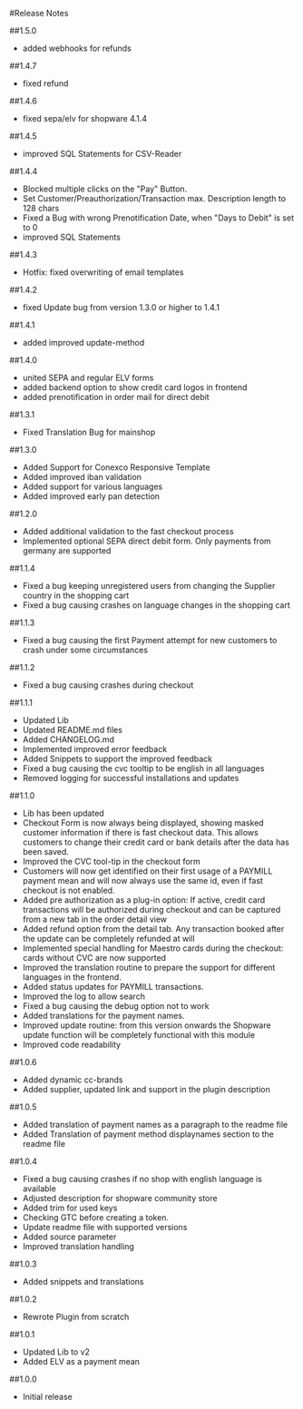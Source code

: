 #Release Notes

##1.5.0
 - added webhooks for refunds

##1.4.7
 - fixed refund

##1.4.6
 - fixed sepa/elv for shopware 4.1.4

##1.4.5
 - improved SQL Statements for CSV-Reader

##1.4.4
 - Blocked multiple clicks on the "Pay" Button.
 - Set Customer/Preauthorization/Transaction max. Description length to 128 chars
 - Fixed a Bug with wrong Prenotification Date, when "Days to Debit" is set to 0
 - improved SQL Statements

##1.4.3
 - Hotfix: fixed overwriting of email templates

##1.4.2
 - fixed Update bug from version 1.3.0 or higher to 1.4.1

##1.4.1
 - added improved update-method

##1.4.0
 - united SEPA and regular ELV forms
 - added backend option to show credit card logos in frontend
 - added prenotification in order mail for direct debit

##1.3.1
- Fixed Translation Bug for mainshop

##1.3.0
- Added Support for Conexco Responsive Template
- Added improved iban validation
- Added support for various languages
- Added improved early pan detection

##1.2.0
- Added additional validation to the fast checkout process
- Implemented optional SEPA direct debit form. Only payments from germany are supported

##1.1.4
- Fixed a bug keeping unregistered users from changing the Supplier country in the shopping cart
- Fixed a bug causing crashes on language changes in the shopping cart

##1.1.3
- Fixed a bug causing the first Payment attempt for new customers to crash under some circumstances

##1.1.2
- Fixed a bug causing crashes during checkout

##1.1.1
- Updated Lib
- Updated README.md files
- Added CHANGELOG.md
- Implemented improved error feedback
- Added Snippets to support the improved feedback
- Fixed a bug causing the cvc tooltip to be english in all languages
- Removed logging for successful installations and updates

##1.1.0
- Lib has been updated
- Checkout Form is now always being displayed, showing masked customer information if there is fast checkout data. This allows customers to change their credit card or bank details after the data has been saved.
- Improved the CVC tool-tip in the checkout form
- Customers will now get identified on their first usage of a PAYMILL payment mean and will now always use the same id, even if fast checkout is not enabled.
- Added pre authorization as a plug-in option: If active, credit card transactions will be authorized during checkout and can be captured from a new tab in the order detail view
- Added refund option from the detail tab. Any transaction booked after the update can be completely refunded at will
- Implemented special handling for Maestro cards during the checkout: cards without CVC are now supported
- Improved the translation routine to prepare the support for different languages in the frontend.
- Added status updates for PAYMILL transactions.
- Improved the log to allow search
- Fixed a bug causing the debug option not to work
- Added translations for the payment names.
- Improved update routine: from this version onwards the Shopware update function will be completely functional with this module
- Improved code readability

##1.0.6
- Added dynamic cc-brands
- Added supplier, updated link and support in the plugin description

##1.0.5
- Added translation of payment names as a paragraph to the readme file
- Added Translation of payment method displaynames section to the readme file

##1.0.4
- Fixed a bug causing crashes if no shop with english language is available
- Adjusted description for shopware community store
- Added trim for used keys
- Checking GTC before creating a token.
- Update readme file with supported versions
- Added source parameter
- Improved translation handling

##1.0.3
- Added snippets and translations

##1.0.2
- Rewrote Plugin from scratch

##1.0.1
- Updated Lib to v2
- Added ELV as a payment mean

##1.0.0
- Initial release